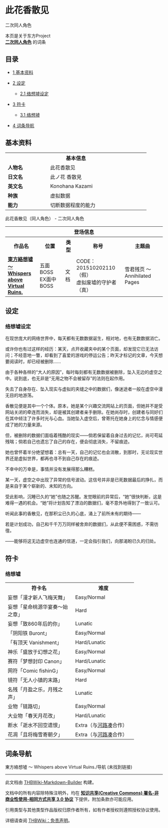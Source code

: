 # 此花香散见

<!-- source html: G:\repos\THBWiki-Markdown-Builder\THBWikiMarkdown\Temp\main\2\2e\ns0%3A%E6%AD%A4%E8%8A%B1%E9%A6%99%E6%95%A3%E8%A7%81.html -->

二次同人角色

本页是关于东方Project  
 **[二次同人角色](./二次角色列表.md)** 的词条

## 目录

- [1 基本资料](#基本资料)
- [2 设定](#设定)

  - [2.1 络想墟设定](#络想墟设定)



- [3 符卡](#符卡)

  - [3.1 络想墟](#络想墟)



- [4 词条导航](#词条导航)





## 基本资料
[](./文件-此花香散见.png.md)  [](./文件-此花香散见.png.md)

<table>
<tbody><tr>
<th colspan="2">基本信息</th>
</tr>
<tr>
<td style="width:120px"><b>人物名</b></td><td style="min-width:300px">此花香散见</td>
</tr><tr><td><b>日文名</b></td><td>此ノ花 香散見</td></tr><tr><td><b>英文名</b></td><td>Konohana Kazami</td></tr><tr><td><b>种族</b></td><td>虚拟数据</td></tr><tr><td><b>能力</b></td><td>切断数据程度的能力</td></tr></tbody></table>

此花香散见（同人角色） - 二次同人角色

<table>
<tbody><tr>
<th colspan="5">登场信息</th>
</tr><tr><th><b>作品名</b></th><th><b>位置</b></th><th><b>类型</b></th><th><b>称号</b></th><th><b>主题曲</b></th></tr><tr><td rowspan="1" style="width:120px"><b><a href="./東方絡想墟_～_Whispers_above_Virtual_Ruins..md" title="東方絡想墟 ～ Whispers above Virtual Ruins.">東方絡想墟 ～ Whispers above Virtual Ruins.</a></b></td><td style="width:130px">五面BOSS<br>EX面中BOSS</td><td class="bg-color-danger-30" style="width:30px;">文档</td><td style="width:180px">CODE：201510202110（假）<br>虚拟废墟的守护者（真）</td><td style="width:200px">雪君残页 ～ Annihilated Pages</td></tr></tbody></table>



## 设定

### 络想墟设定

  
在现世庞大的网络世界中，每天都有无数数据诞生，相对地，也有无数数据消亡。  

或许你也有过这样的经历：某天，点开收藏夹中的某个页面，却发现它已无法访问；不经意地一瞥，却看到了喜爱的游戏的停运公告；昨天才标记的文章，今天想要阅读时，却已经被删除……  

由于各种各样的“大人的原因”，每时每刻都有无数数据被删除，坠入无边的虚空之中。说到底，也无非是“无用之物不会被留存”的法则在起作用。  

  

失去了自身存在、坠入现实与虚拟的夹缝之中的数据们，像迷途者一般在虚空中漫无目的地游荡。  

香散见便是其中一个个体。原本，她是某个兴趣交流网站上的页面，但她并不是受网站关闭的牵连而消失，却是被其创建者亲手删除。在她尚存时，创建者与同好们在其中倾注了许多时光与心血。当她坠入虚空后，曾寄托在她身上的忆念与情感便成了她的力量来源。  

但，被删除的数据们面临着残酷的现实——倘若保留着自身过去的记忆，尚可苟延残喘；倘若自己也遗忘了自己的存在，便会彻底消失，不留痕迹。  

她也曾怀着半分绝望想着：总有一天，自己的记忆也会消散，到那时，无论现实世界还是虚拟世界，都再也寻不到自己存在的痕迹。  

  

不幸中的万幸是，事情并没有发展得那么糟糕。  

某一天，虚空之中出现了异常的信号波动。这信号并非是已死数据最后的挣扎，而是来自于某个崭新的、未知的方向。  

受此影响，沉睡已久的“她”也随之苏醒。发觉眼前的异常后，“她”很快判断，这是难得一遇的机会。“她”将计划告知了漂泊的数据们，毫不意外地得到了一致认可。  

听闻此事的香散见，在那积尘已久的心底，涌上了前所未有的期待——  

  

若是计划成功，自己和千千万万同样被舍弃的数据们，从此便不需困惑，不需彷徨。  

——能够将这无边虚空也连通的信道，一定会指引我们，向那渴盼已久的归处。
  



## 符卡

### 络想墟

<table><tbody><tr><th><b>符卡名</b></th><th><b>难度</b></th></tr><tr><td style="width:200px">妄想「漫才新人飞梅天舞」</td><td style="width:180px">Easy/Normal</td></tr>
<tr><td style="width:200px">妄想「星命桃源华宴奏～始之章」</td><td style="width:180px">Hard</td></tr>
<tr><td style="width:200px">妄想「致860年后的你」</td><td style="width:180px">Lunatic</td></tr>
<tr><td style="width:200px">「阴阳铁 Buront」</td><td style="width:180px">Easy/Normal</td></tr>
<tr><td style="width:200px">「有顶天 Vanishment」</td><td style="width:180px">Hard/Lunatic</td></tr>
<tr><td style="width:200px">神乐「盛放于幻想之花」</td><td style="width:180px">Easy/Normal</td></tr>
<tr><td style="width:200px">赛符「梦想封印 Canon」</td><td style="width:180px">Hard/Lunatic</td></tr>
<tr><td style="width:200px">网符「Comic fishinG」</td><td style="width:180px">Easy/Normal</td></tr>
<tr><td style="width:200px">镜符「无人小镇的末路」</td><td style="width:180px">Hard</td></tr>
<tr><td style="width:200px">名残「月盈之乐，月残之声」</td><td style="width:180px">Lunatic</td></tr>
<tr><td style="width:200px">业物「链路切」</td><td style="width:180px">Easy/Normal</td></tr>
<tr><td style="width:200px">大业物「春天月花改」</td><td style="width:180px">Hard/Lunatic</td></tr>
<tr><td style="width:200px">断水「逝水不回空遗恨」</td><td style="width:180px">Extra（与<a href="./河路凑.md" title="河路凑">河路凑</a>合作）</td></tr>
<tr><td style="width:200px">花凋「且将梅雪寄朝夕」</td><td style="width:180px">Extra（与<a href="./河路凑.md" title="河路凑">河路凑</a>合作）</td></tr></tbody></table>



## 词条导航
  
東方絡想墟 ～ Whispers above Virtual Ruins./导航 (未找到链接)
  





---

此文档由 [THBWiki-Markdown-Builder](https://github.com/Delsin-Yu/THBWiki-Markdown-Builder) 构建。

文档中的所有内容除特殊注明外，均在 [**知识共享(Creative Commons) 署名-非商业性使用-相同方式共享 3.0 协议**](https://creativecommons.org/licenses/by-sa/3.0/deed.zh-hans) 下提供，附加条款亦可能应用。

引用类型与其他类型作品版权归原作者所有，如有作者授权则遵照授权协议使用。

详细请查阅 [THBWiki：免责声明](https://thbwiki.cc/THBWiki:%E5%85%8D%E8%B4%A3%E5%A3%B0%E6%98%8E)。

